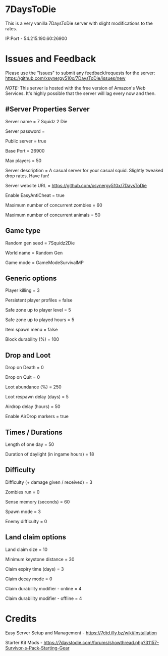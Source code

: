 # 7DaysToDie
This is a very vanilla 7DaysToDie server with slight modifications to the rates.

IP:Port - 54.215.190.60:26900 

# Issues and Feedback
Please use the "Issues" to submit any feedback/requests for the server: https://github.com/xsynergy510x/7DaysToDie/issues/new

*NOTE:* This server is hosted with the free version of Amazon's Web Services. It's highly possible that the server will lag every now and then.

#Server Properties
Server
--------------------------------
Server name               = 7 Squidz 2 Die

Server password           = 

Public server             = true

Base Port                 = 26900

Max players               = 50

Server description        = A casual server for your casual squid. Slightly tweaked drop rates. Have fun!

Server website URL        = https://github.com/xsynergy510x/7DaysToDie

Enable EasyAntiCheat      = true

Maximum number of concurrent zombies = 60

Maximum number of concurrent animals = 50

Game type
--------------------------------
Random gen seed           = 7Squidz2Die

World name                = Random Gen

Game mode                 = GameModeSurvivalMP

Generic options
--------------------------------
Player killing            = 3

Persistent player profiles = false

Safe zone up to player level = 5

Safe zone up to played hours = 5

Item spawn menu           = false

Block durability (%)      = 100

Drop and Loot
--------------------------------
Drop on Death             = 0

Drop on Quit              = 0

Loot abundance (%)        = 250

Loot respawn delay (days) = 5

Airdrop delay (hours)     = 50

Enable AirDrop markers    = true

Times / Durations
--------------------------------
Length of one day         = 50

Duration of daylight (in ingame hours) = 18

Difficulty
--------------------------------
Difficulty (+ damage given / received) = 3

Zombies run               = 0

Sense memory (seconds)    = 60

Spawn mode                = 3

Enemy difficulty          = 0

Land claim options
--------------------------------
Land claim size           = 10

Minimum keystone distance = 30

Claim expiry time (days)  = 3

Claim decay mode          = 0

Claim durability modifier - online = 4

Claim durability modifier - offline = 4



# Credits
Easy Server Setup and Management - https://7dtd.illy.bz/wiki/Installation

Starter Kit Mods - https://7daystodie.com/forums/showthread.php?31157-Survivor-s-Pack-Starting-Gear

